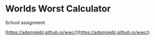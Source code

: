 # Worlds Worst Calculator

School assignment

[https://adamgiebl.github.io/wwc/](https://adamgiebl.github.io/wwc/)
